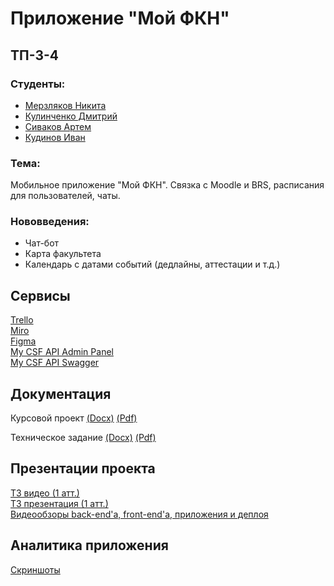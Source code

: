 # Приложение "Мой ФКН"

## ТП-3-4

### Студенты:

-   [Мерзляков Никита](https://github.com/NerdSmith "Мерзляков Никита")
-   [Кулинченко Дмитрий](https://github.com/fxxozy "Кулинченко Дмитрий")
-   [Сиваков Артем](https://github.com/MoonBadger "Сиваков Артем")
-   [Кудинов Иван](https://github.com/joolsoul "Кудинов Иван")

### Тема:

Мобильное приложение "Мой ФКН". Связка с Moodle и BRS, расписания для пользователей, чаты.

### Нововведения:

-   Чат-бот
-   Карта факультета
-   Календарь с датами событий (дедлайны, аттестации и т.д.)

## Сервисы

[Trello](https://trello.com/b/te4Vv5fE/приложение-мойфкн)  
[Miro](https://miro.com/app/board/uXjVPhcWoLY=/?share_link_id=771108234084)  
[Figma](https://www.figma.com/file/DopwgW45LS9UbFylhgvYmt/MyCSF?node-id=226%3A202&t=ePXwYmDBBPWU8yu9-1)  
[My CSF API Admin Panel](http://195.133.10.48:4000/admin/)  
[My CSF API Swagger](http://195.133.10.48:4000/swagger/)

## Документация

Курсовой проект
[(Docx)](documentation/Курсовой_проект_Мой_ФКН.docx)
[(Pdf)](documentation/Курсовой_проект_Мой_ФКН.pdf)

<!-- [(Google Docs)](https://docs.google.com/document/d/1CuWijevmPyR2Y2TFcxg5L4udHbnMZBD2f_SdLXG1Ke8/edit?usp=sharing) -->

Техническое задание
[(Docx)](documentation/Техническое_Задание_Мой_ФКН.docx)
[(Pdf)](documentation/Техническое_Задание_Мой_ФКН.pdf)

<!-- [(Google Docs)](https://docs.google.com/document/d/18AAr2G9XfXHtMbj_PB2hEUR392RzCPrMKvD3tBjSySI/edit?usp=sharing) -->

## Презентации проекта

[ТЗ видео (1 атт.)](https://drive.google.com/file/d/1oMVBz8HnkSHhfLzt6Uq0_Az946LqTqvD/view?usp=sharing)  
[ТЗ презентация (1 атт.)](documentation/Презентация_Мой_ФКН.pptx)  
[Видеообзоры back-end'а, front-end'а, приложения и деплоя](https://drive.google.com/drive/folders/1qXeSiRaVJ_RHQ0nB2nRIr0ijhOAaAzAM?usp=drive_link)

## Аналитика приложения

[Скриншоты](analytics/)
